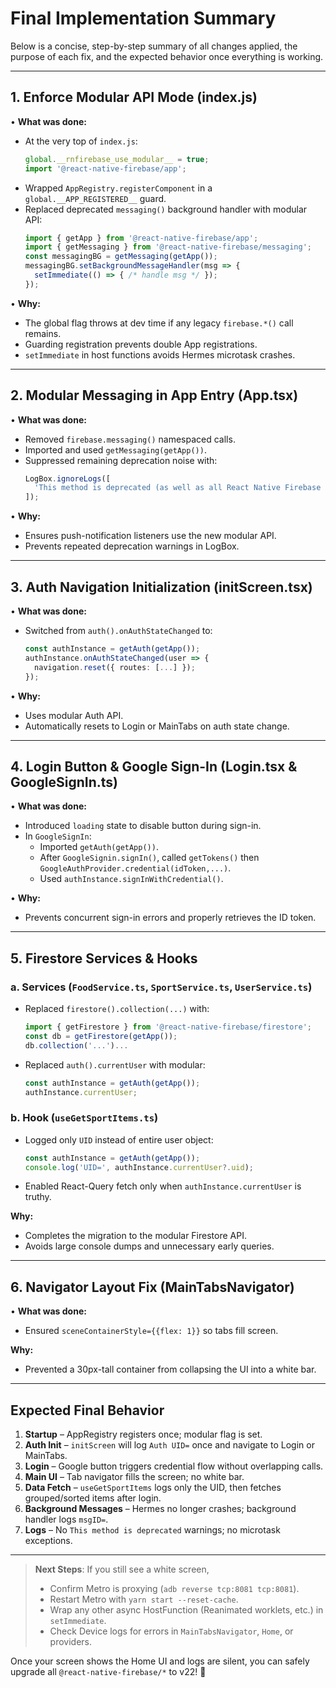 # Final Implementation Summary

Below is a concise, step-by-step summary of all changes applied, the purpose of each fix, and the expected behavior once everything is working.

---

## 1. Enforce Modular API Mode (index.js)

• **What was done:**
  - At the very top of `index.js`:
    ```js
    global.__rnfirebase_use_modular__ = true;
    import '@react-native-firebase/app';
    ```
  - Wrapped `AppRegistry.registerComponent` in a `global.__APP_REGISTERED__` guard.
  - Replaced deprecated `messaging()` background handler with modular API:
    ```js
    import { getApp } from '@react-native-firebase/app';
    import { getMessaging } from '@react-native-firebase/messaging';
    const messagingBG = getMessaging(getApp());
    messagingBG.setBackgroundMessageHandler(msg => {
      setImmediate(() => { /* handle msg */ });
    });
    ```

• **Why:**
  - The global flag throws at dev time if any legacy `firebase.*()` call remains.
  - Guarding registration prevents double App registrations.
  - `setImmediate` in host functions avoids Hermes microtask crashes.

---

## 2. Modular Messaging in App Entry (App.tsx)

• **What was done:**
  - Removed `firebase.messaging()` namespaced calls.
  - Imported and used `getMessaging(getApp())`.
  - Suppressed remaining deprecation noise with:
    ```js
    LogBox.ignoreLogs([
      'This method is deprecated (as well as all React Native Firebase namespaced API)',
    ]);
    ```

• **Why:**
  - Ensures push-notification listeners use the new modular API.
  - Prevents repeated deprecation warnings in LogBox.

---

## 3. Auth Navigation Initialization (initScreen.tsx)

• **What was done:**
  - Switched from `auth().onAuthStateChanged` to:
    ```ts
    const authInstance = getAuth(getApp());
    authInstance.onAuthStateChanged(user => {
      navigation.reset({ routes: [...] });
    });
    ```

• **Why:**
  - Uses modular Auth API.
  - Automatically resets to Login or MainTabs on auth state change.

---

## 4. Login Button & Google Sign-In (Login.tsx & GoogleSignIn.ts)

• **What was done:**
  - Introduced `loading` state to disable button during sign-in.
  - In `GoogleSignIn`:
    - Imported `getAuth(getApp())`.
    - After `GoogleSignin.signIn()`, called `getTokens()` then `GoogleAuthProvider.credential(idToken,...)`.
    - Used `authInstance.signInWithCredential()`.

• **Why:**
  - Prevents concurrent sign-in errors and properly retrieves the ID token.

---

## 5. Firestore Services & Hooks

### a. Services (`FoodService.ts`, `SportService.ts`, `UserService.ts`)
- Replaced `firestore().collection(...)` with:
  ```ts
  import { getFirestore } from '@react-native-firebase/firestore';
  const db = getFirestore(getApp());
  db.collection('...')...
  ```
- Replaced `auth().currentUser` with modular:
  ```ts
  const authInstance = getAuth(getApp());
  authInstance.currentUser;
  ```

### b. Hook (`useGetSportItems.ts`)
- Logged only `UID` instead of entire user object:
  ```ts
  const authInstance = getAuth(getApp());
  console.log('UID=', authInstance.currentUser?.uid);
  ```
- Enabled React-Query fetch only when `authInstance.currentUser` is truthy.

**Why:**
- Completes the migration to the modular Firestore API.
- Avoids large console dumps and unnecessary early queries.

---

## 6. Navigator Layout Fix (MainTabsNavigator)

• **What was done:**
  - Ensured `sceneContainerStyle={{flex: 1}}` so tabs fill screen.

**Why:**
- Prevented a 30px-tall container from collapsing the UI into a white bar.

---

## Expected Final Behavior

1. **Startup** – AppRegistry registers once; modular flag is set.
2. **Auth Init** – `initScreen` will log `Auth UID=` once and navigate to Login or MainTabs.
3. **Login** – Google button triggers credential flow without overlapping calls.
4. **Main UI** – Tab navigator fills the screen; no white bar.
5. **Data Fetch** – `useGetSportItems` logs only the UID, then fetches grouped/sorted items after login.
6. **Background Messages** – Hermes no longer crashes; background handler logs `msgID=`.
7. **Logs** – No `This method is deprecated` warnings; no microtask exceptions.

---

> **Next Steps**: If you still see a white screen,
> - Confirm Metro is proxying (`adb reverse tcp:8081 tcp:8081`).
> - Restart Metro with `yarn start --reset-cache`.
> - Wrap any other async HostFunction (Reanimated worklets, etc.) in `setImmediate`.
> - Check Device logs for errors in `MainTabsNavigator`, `Home`, or providers.

Once your screen shows the Home UI and logs are silent, you can safely upgrade all `@react-native-firebase/*` to v22! 🚀
